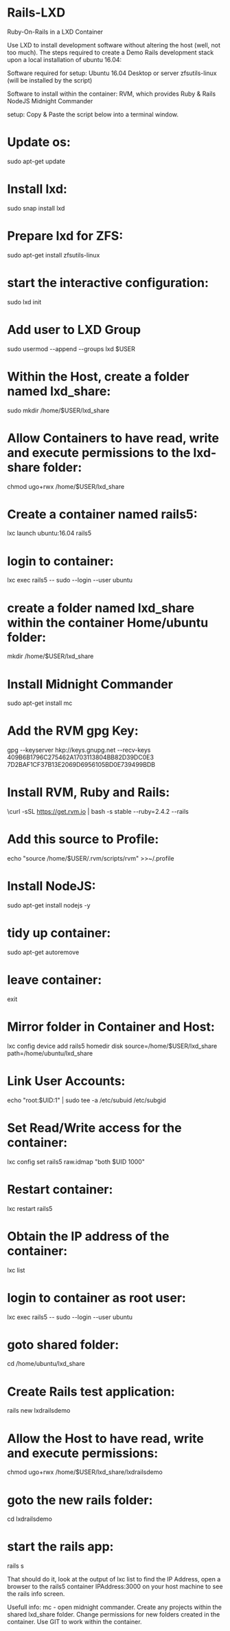 # Rails-LXD
Ruby-On-Rails in a LXD Container

Use LXD to install development software without altering the host (well, not too much).
The steps required to create a Demo Rails development stack upon a local installation of ubuntu 16.04: 

Software required for setup:
Ubuntu 16.04 Desktop or server
zfsutils-linux (will be installed by the script)

Software to install within the container:
RVM, which provides Ruby & Rails
NodeJS
Midnight Commander

setup:
Copy & Paste the script below into a terminal window.

# Update os:
sudo apt-get update
# Install lxd:
sudo snap install lxd
# Prepare lxd for ZFS:
sudo apt-get install zfsutils-linux 
# start the interactive configuration:
sudo lxd init
# Add user to LXD Group
sudo usermod --append --groups lxd $USER
# Within the Host, create a folder named lxd_share: 
sudo mkdir /home/$USER/lxd_share
# Allow Containers to have read, write and execute permissions to the lxd-share folder:
chmod ugo+rwx /home/$USER/lxd_share

# Create a container named rails5:
lxc launch ubuntu:16.04 rails5
# login to container:
lxc exec rails5 -- sudo --login --user ubuntu
# create a folder named lxd_share within the container Home/ubuntu folder:
mkdir /home/$USER/lxd_share
# Install Midnight Commander
sudo apt-get install mc
# Add the RVM gpg Key:
gpg --keyserver hkp://keys.gnupg.net --recv-keys 409B6B1796C275462A1703113804BB82D39DC0E3 7D2BAF1CF37B13E2069D6956105BD0E739499BDB
# Install RVM, Ruby and Rails:
\curl -sSL https://get.rvm.io | bash -s stable --ruby=2.4.2 --rails
# Add this source to Profile:
echo "source /home/$USER/.rvm/scripts/rvm" >>~/.profile
# Install NodeJS:
sudo apt-get install nodejs -y
# tidy up container:
sudo apt-get autoremove
# leave container:
exit

# Mirror folder in Container and Host:
lxc config device add rails5 homedir disk source=/home/$USER/lxd_share path=/home/ubuntu/lxd_share
# Link User Accounts:
echo "root:$UID:1" | sudo tee -a /etc/subuid /etc/subgid
# Set Read/Write access for the container:
lxc config set rails5 raw.idmap "both $UID 1000"
# Restart container:
lxc restart rails5

# Obtain the IP address of the container:
lxc list
# login to container as root user:
lxc exec rails5 -- sudo --login --user ubuntu

# goto shared folder:
cd /home/ubuntu/lxd_share
# Create Rails test application:
rails new lxdrailsdemo
# Allow the Host to have read, write and execute permissions:
chmod ugo+rwx /home/$USER/lxd_share/lxdrailsdemo
# goto the new rails folder:
cd lxdrailsdemo
# start the rails app:
rails s

That should do it, look at the output of lxc list to find the IP Address, open a browser to the rails5 container IPAddress:3000 on your host machine to see the rails info screen.


Usefull info:
mc - open midnight commander.
Create any projects within the shared lxd_share folder.
Change permissions for new folders created in the container.
Use GIT to work within the container.

